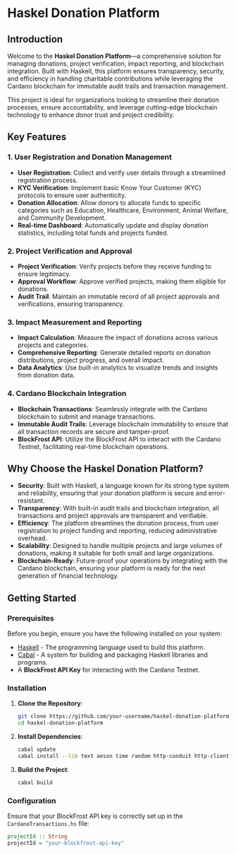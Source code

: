 # Haskel Donation Platform

## Introduction

Welcome to the **Haskel Donation Platform**—a comprehensive solution for managing donations, project verification, impact reporting, and blockchain integration. Built with Haskell, this platform ensures transparency, security, and efficiency in handling charitable contributions while leveraging the Cardano blockchain for immutable audit trails and transaction management.

This project is ideal for organizations looking to streamline their donation processes, ensure accountability, and leverage cutting-edge blockchain technology to enhance donor trust and project credibility.

## Key Features

### 1. **User Registration and Donation Management**
   - **User Registration**: Collect and verify user details through a streamlined registration process.
   - **KYC Verification**: Implement basic Know Your Customer (KYC) protocols to ensure user authenticity.
   - **Donation Allocation**: Allow donors to allocate funds to specific categories such as Education, Healthcare, Environment, Animal Welfare, and Community Development.
   - **Real-time Dashboard**: Automatically update and display donation statistics, including total funds and projects funded.

### 2. **Project Verification and Approval**
   - **Project Verification**: Verify projects before they receive funding to ensure legitimacy.
   - **Approval Workflow**: Approve verified projects, making them eligible for donations.
   - **Audit Trail**: Maintain an immutable record of all project approvals and verifications, ensuring transparency.

### 3. **Impact Measurement and Reporting**
   - **Impact Calculation**: Measure the impact of donations across various projects and categories.
   - **Comprehensive Reporting**: Generate detailed reports on donation distributions, project progress, and overall impact.
   - **Data Analytics**: Use built-in analytics to visualize trends and insights from donation data.

### 4. **Cardano Blockchain Integration**
   - **Blockchain Transactions**: Seamlessly integrate with the Cardano blockchain to submit and manage transactions.
   - **Immutable Audit Trails**: Leverage blockchain immutability to ensure that all transaction records are secure and tamper-proof.
   - **BlockFrost API**: Utilize the BlockFrost API to interact with the Cardano Testnet, facilitating real-time blockchain operations.

## Why Choose the Haskel Donation Platform?

- **Security**: Built with Haskell, a language known for its strong type system and reliability, ensuring that your donation platform is secure and error-resistant.
- **Transparency**: With built-in audit trails and blockchain integration, all transactions and project approvals are transparent and verifiable.
- **Efficiency**: The platform streamlines the donation process, from user registration to project funding and reporting, reducing administrative overhead.
- **Scalability**: Designed to handle multiple projects and large volumes of donations, making it suitable for both small and large organizations.
- **Blockchain-Ready**: Future-proof your operations by integrating with the Cardano blockchain, ensuring your platform is ready for the next generation of financial technology.

## Getting Started

### Prerequisites

Before you begin, ensure you have the following installed on your system:

- [Haskell](https://www.haskell.org/downloads/) - The programming language used to build this platform.
- [Cabal](https://www.haskell.org/cabal/download.html) - A system for building and packaging Haskell libraries and programs.
- A **BlockFrost API Key** for interacting with the Cardano Testnet.

### Installation

1. **Clone the Repository**:
    ```bash
    git clone https://github.com/your-username/haskel-donation-platform.git
    cd haskel-donation-platform
    ```

2. **Install Dependencies**:
    ```bash
    cabal update
    cabal install --lib text aeson time random http-conduit http-client-tls
    ```

3. **Build the Project**:
    ```bash
    cabal build
    ```

### Configuration

Ensure that your BlockFrost API key is correctly set up in the `CardanoTransactions.hs` file:

```haskell
projectId :: String
projectId = "your-blockfrost-api-key"

